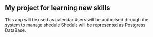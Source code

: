 ## My project for learning new skills

This app will be used as calendar
Users will be authorised through the system to manage shedule
Shedule will be represented as Postgress DataBase.

